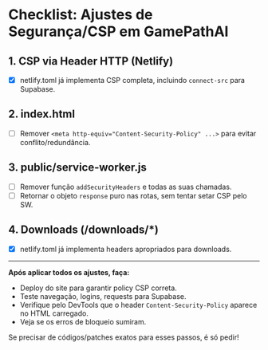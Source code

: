 # Checklist: Ajustes de Segurança/CSP em GamePathAI

## 1. CSP via Header HTTP (Netlify)
- [x] netlify.toml já implementa CSP completa, incluindo `connect-src` para Supabase.

## 2. index.html
- [ ] Remover `<meta http-equiv="Content-Security-Policy" ...>` para evitar conflito/redundância.

## 3. public/service-worker.js
- [ ] Remover função `addSecurityHeaders` e todas as suas chamadas.  
- [ ] Retornar o objeto `response` puro nas rotas, sem tentar setar CSP pelo SW.

## 4. Downloads (/downloads/*)
- [x] netlify.toml já implementa headers apropriados para downloads.

---

**Após aplicar todos os ajustes, faça:**
- Deploy do site para garantir policy CSP correta.
- Teste navegação, logins, requests para Supabase.
- Verifique pelo DevTools que o header `Content-Security-Policy` aparece no HTML carregado.
- Veja se os erros de bloqueio sumiram.

Se precisar de códigos/patches exatos para esses passos, é só pedir!
